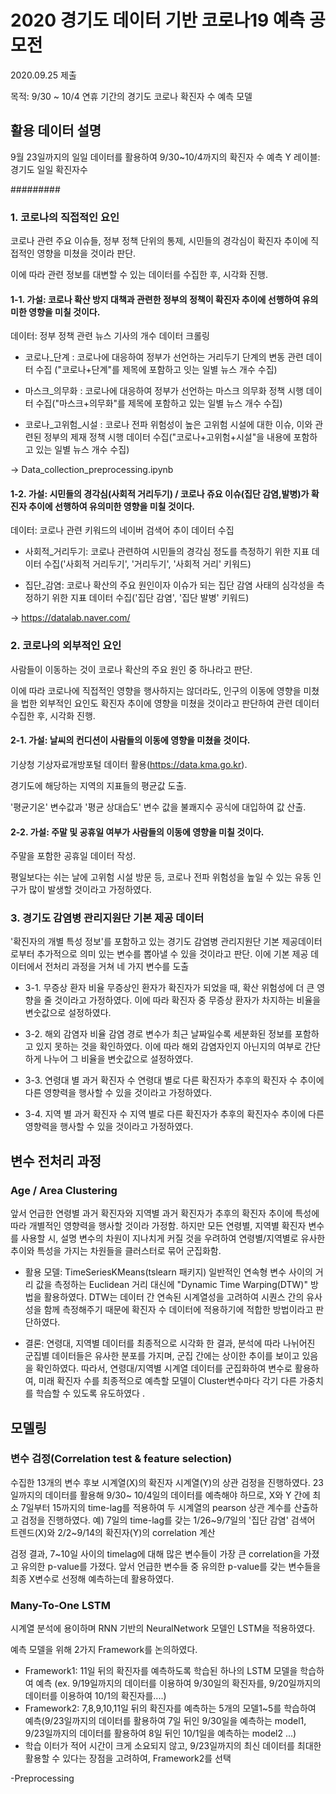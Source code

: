 # 2020 경기도 데이터 기반 코로나19 예측 공모전
2020.09.25 제출

목적: 9/30 ~ 10/4 연휴 기간의 경기도 코로나 확진자 수 예측 모델






## 활용 데이터 설명
9월 23일까지의 일일 데이터를 활용하여 9/30~10/4까지의 확진자 수 예측
Y 레이블: 경기도 일일 확진자수



#########

### 1. 코로나의 직접적인 요인

코로나 관련 주요 이슈들, 정부 정책 단위의 통제, 시민들의 경각심이 확진자 추이에 직접적인 영향을 미쳤을 것이라 판단.

이에 따라 관련 정보를 대변할 수 있는 데이터를 수집한 후, 시각화 진행.


#### 1-1. 가설: 코로나 확산 방지 대책과 관련한 정부의 정책이 확진자 추이에 선행하여 유의미한 영향을 미칠 것이다.

데이터: 정부 정책 관련 뉴스 기사의 개수 데이터 크롤링

 - 코로나_단계 : 코로나에 대응하여 정부가 선언하는 거리두기 단계의 변동 관련 데이터 수집 ("코로나+단계"를 제목에 포함하고 잇는 일별 뉴스 개수 수집)

 - 마스크_의무화 : 코로나에 대응하여 정부가 선언하는 마스크 의무화 정책 시행 데이터 수집("마스크+의무화"를 제목에 포함하고 있는 일별 뉴스 개수 수집)

 - 코로나_고위험_시설 : 코로나 전파 위험성이 높은 고위험 시설에 대한 이슈, 이와 관련된 정부의 제재 정책 시행 데이터 수집("코로나+고위험+시설"을 내용에 포함하고 있는 일별 뉴스 개수 수집)

-> Data_collection_preprocessing.ipynb



#### 1-2. 가설: 시민들의 경각심(사회적 거리두기) / 코로나 쥬요 이슈(집단 감염,발병)가 확진자 추이에 선행하여 유의미한 영향을 미칠 것이다.

데이터: 코로나 관련 키워드의 네이버 검색어 추이 데이터 수집

 - 사회적_거리두기: 코로나 관련하여 시민들의 경각심 정도를 측정하기 위한 지표 데이터 수집('사회적 거리두기', '거리두기', '사회적 거리' 키워드)

 - 집단_감염: 코로나 확산의 주요 원인이자 이슈가 되는 집단 감염 사태의 심각성을 측정하기 위한 지표 데이터 수집('집단 감염', '집단 발병' 키워드)

-> https://datalab.naver.com/




### 2. 코로나의 외부적인 요인

사람들이 이동하는 것이 코로나 확산의 주요 원인 중 하나라고 판단.

이에 따라 코로나에 직접적인 영향을 행사하지는 않더라도, 인구의 이동에 영향을 미쳤을 법한 외부적인 요인도 확진자 추이에 영향을 미쳤을 것이라고 판단하여 관련 데이터 수집한 후, 시각화 진행.

#### 2-1. 가설: 날씨의 컨디션이 사람들의 이동에 영향을 미쳤을 것이다.

기상청 기상자료개방포털 데이터 활용(https://data.kma.go.kr). 

경기도에 해당하는 지역의 지표들의 평균값 도출.

'평균기온' 변수값과 '평균 상대습도' 변수 값을 불쾌지수 공식에 대입하여 값 산출.



#### 2-2. 가설: 주말 및 공휴일 여부가 사람들의 이동에 영향을 미칠 것이다.

주말을 포함한 공휴일 데이터 작성.

평일보다는 쉬는 날에 고위험 시설 방문 등, 코로나 전파 위험성을 높일 수 있는 유동 인구가 많이 발생할 것이라고 가정하였다.




### 3. 경기도 감염병 관리지원단 기본 제공 데이터

'확진자의 개별 특성 정보'를 포함하고 있는 경기도 감염병 관리지원단 기본 제공데이터로부터 추가적으로 의미 있는 변수를 뽑아낼 수 있을 것이라고 판단.
이에 기본 제공 데이터에서 전처리 과정을 거쳐 네 가지 변수를 도출

- 3-1. 무증상 환자 비율
무증상인 환자가 확진자가 되었을 때, 확산 위험성에 더 큰 영향을 줄 것이라고 가정하였다.
이에 따라 확진자 중 무증상 환자가 차지하는 비율을 변숫값으로 설정하였다.

- 3-2. 해외 감염자 비율
감염 경로 변수가 최근 날짜일수록 세분화된 정보를 포함하고 있지 못하는 것을 확인하였다.
이에 따라 해외 감염자인지 아닌지의 여부로 간단하게 나누어 그 비율을 변숫값으로 설정하였다.

- 3-3. 연령대 별 과거 확진자 수
연령대 별로 다른 확진자가 추후의 확진자 수 추이에 다른 영향력을 행사할 수 있을 것이라고 가정하였다.

- 3-4. 지역 별 과거 확진자 수
지역 별로 다른 확진자가 추후의 확진자수 추이에 다른 영향력을 행사할 수 있을 것이라고 가정하였다.





## 변수 전처리 과정

### Age / Area Clustering

앞서 언급한 연령별 과거 확진자와 지역별 과거 확진자가 추후의 확진자 추이에 특성에 따라 개별적인 영향력을 행사할 것이라 가정함.
하지만 모든 연령별, 지역별 확진자 변수를 사용할 시, 설명 변수의 차원이 지나치게 커질 것을 우려하여 연령별/지역별로 유사한 추이와 특성을 가지는 차원들을 클러스터로 묶어 군집화함.

- 활용 모델: TimeSeriesKMeans(tslearn 패키지)
일반적인 연속형 변수 사이의 거리 값을 측정하는 Euclidean 거리 대신에 "Dynamic Time Warping(DTW)" 방법을 활용하였다.
DTW는 데이터 간 연속된 시계열성을 고려하여 시퀀스 간의 유사성을 함께 측정해주기 때문에 확진자 수 데이터에 적용하기에 적합한 방법이라고 판단하였다.

- 결론: 연령대, 지역별 데이터를 최종적으로 시각화 한 결과, 분석에 따라 나뉘어진 군집별 데이터들은 유사한 분포를 가지며, 군집 간에는 상이한 추이를 보이고 있음을 확인하였다.
따라서, 연령대/지역별 시계열 데이터를 군집화하여 변수로 활용하여, 미래 확진자 수를 최종적으로 예측할 모델이 Cluster변수마다 각기 다른 가중치를 학습할 수 있도록 유도하였다
.



## 모델링 

### 변수 검정(Correlation test & feature selection)

수집한 13개의 변수 후보 시계열(X)의 확진자 시계열(Y)의 상관 검정을 진행하였다.
23일까지의 데이터를 활용해 9/30~ 10/4일의 데이터를 예측해야 하므로, X와 Y 간에 최소 7일부터 15까지의 time-lag를 적용하여 두 시계열의 pearson 상관 계수를 산출하고 검정을 진행하였다.
예) 7일의 time-lag를 갖는 1/26~9/7일의 '집단 감염' 검색어 트렌드(X)와 2/2~9/14의 확진자(Y)의 correlation 계산

검정 결과, 7~10일 사이의 timelag에 대해 많은 변수들이 가장 큰 correlation을 가졌고 유의한 p-value를 가졌다. 앞서 언급한 변수들 중 유의한 p-value를 갖는 변수들을 최종 X변수로 선정해 예측하는데 활용하였다.


### Many-To-One LSTM
시계열 분석에 용이하며 RNN 기반의 NeuralNetwork 모델인 LSTM을 적용하였다.

예측 모델을 위해 2가지 Framework를 논의하였다.
- Framework1: 11일 뒤의 확진자를 예측하도록 학습된 하나의 LSTM 모델을 학습하여 예측 (ex. 9/19일까지의 데이터를 이용하여 9/30일의 확진자를, 9/20일까지의 데이터를 이용하여 10/1의 확진자를....)
- Framework2: 7,8,9,10,11일 뒤의 확진자를 예측하는 5개의 모델1~5를 학습하여 예측(9/23일까지의 데이터를 활용하여 7일 뒤인 9/30일을 예측하는 model1, 9/23일까지의 데이터를 활용하여 8일 뒤인 10/1일을 예측하는 model2 ...)
- 학습 이터가 적어 시간이 크게 소요되지 않고, 9/23일까지의 최신 데이터를 최대한 활용할 수 있다는 장점을 고려하여, Framework2를 선택

-Preprocessing

